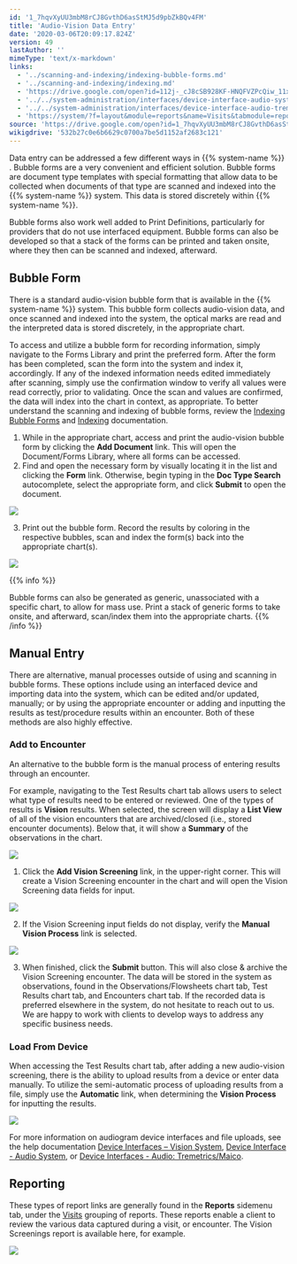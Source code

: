 ```yaml
---
id: '1_7hqvXyUU3mbM8rCJ8GvthD6asStMJ5d9pbZkBQv4FM'
title: 'Audio-Vision Data Entry'
date: '2020-03-06T20:09:17.824Z'
version: 49
lastAuthor: ''
mimeType: 'text/x-markdown'
links:
  - '../scanning-and-indexing/indexing-bubble-forms.md'
  - '../scanning-and-indexing/indexing.md'
  - 'https://drive.google.com/open?id=112j-_cJ8cSB928KF-HNQFVZPcQiw_11x8p77UtzmqMs'
  - '../../system-administration/interfaces/device-interface-audio-system.md'
  - '../../system-administration/interfaces/device-interface-audio-tremetrics-maico.md'
  - 'https://system/?f=layout&module=reports&name=Visits&tabmodule=reports&t=Visits&tabmodule=reports&tabselect=Visits'
source: 'https://drive.google.com/open?id=1_7hqvXyUU3mbM8rCJ8GvthD6asStMJ5d9pbZkBQv4FM'
wikigdrive: '532b27c0e6b6629c0700a7be5d1152af2683c121'
---
```

Data entry can be addressed a few different ways in {{% system-name %}} . Bubble forms are a very convenient and efficient solution. Bubble forms are document type templates with special formatting that allow data to be collected when documents of that type are scanned and indexed into the {{% system-name %}} system. This data is stored discretely within {{% system-name %}}.

Bubble forms also work well added to Print Definitions, particularly for providers that do not use interfaced equipment. Bubble forms can also be developed so that a stack of the forms can be printed and taken onsite, where they then can be scanned and indexed, afterward.

## Bubble Form

There is a standard audio-vision bubble form that is available in the {{% system-name %}} system. This bubble form collects audio-vision data, and once scanned and indexed into the system, the optical marks are read and the interpreted data is stored discretely, in the appropriate chart.

To access and utilize a bubble form for recording information, simply navigate to the Forms Library and print the preferred form. After the form has been completed, scan the form into the system and index it, accordingly. If any of the indexed information needs edited immediately after scanning, simply use the confirmation window to verify all values were read correctly, prior to validating. Once the scan and values are confirmed, the data will index into the chart in context, as appropriate. To better understand the scanning and indexing of bubble forms, review the [Indexing Bubble Forms](../scanning-and-indexing/indexing-bubble-forms.md) and [Indexing](../scanning-and-indexing/indexing.md) documentation.
1. While in the appropriate chart, access and print the audio-vision bubble form by clicking the <strong>Add Document</strong> link. This will open the Document/Forms Library, where all forms can be accessed.
2. Find and open the necessary form by visually locating it in the list and clicking the <strong>Form</strong> link. Otherwise, begin typing in the <strong>Doc Type Search</strong> autocomplete, select the appropriate form, and click <strong>Submit</strong> to open the document.

![](../audio-vision-data-entry.assets/70652576ac6a02f97eb80963b7f80210.png)

3. Print out the bubble form. Record the results by coloring in the respective bubbles, scan and index the form(s) back into the appropriate chart(s).




![](../audio-vision-data-entry.assets/9d56b95b04d1a05cb729878bace408a7.png)

{{% info %}}

Bubble forms can also be generated as generic, unassociated with a specific chart, to allow for mass use. Print a stack of generic forms to take onsite, and afterward, scan/index them into the appropriate charts.
{{% /info %}}

## Manual Entry

There are alternative, manual processes outside of using and scanning in bubble forms. These options include using an interfaced device and importing data into the system, which can be edited and/or updated, manually; or by using the appropriate encounter or adding and inputting the results as test/procedure results within an encounter. Both of these methods are also highly effective.

### Add to Encounter

An alternative to the bubble form is the manual process of entering results through an encounter.

For example, navigating to the Test Results chart tab allows users to select what type of results need to be entered or reviewed. One of the types of results is **Vision** results. When selected, the screen will display a **List View** of all of the vision encounters that are archived/closed (i.e., stored encounter documents). Below that, it will show a **Summary** of the observations in the chart.

![](../audio-vision-data-entry.assets/87f6f4d68ae4d8aa8000e9d17e56c042.png)

1. Click the <strong>Add Vision Screening</strong> link, in the upper-right corner. This will create a Vision Screening encounter in the chart and will open the Vision Screening data fields for input.

![](../audio-vision-data-entry.assets/25b32e9c45d52419e614c572927bdcd5.png)

2. If the Vision Screening input fields do not display, verify the <strong>Manual Vision Process</strong> link is selected.

![](../audio-vision-data-entry.assets/8d50c2002ae37ee94b04621a7f0535e6.png)

3. When finished, click the <strong>Submit</strong> button. This will also close & archive the Vision Screening encounter.
The data will be stored in the system as observations, found in the Observations/Flowsheets chart tab, Test Results chart tab, and Encounters chart tab. If the recorded data is preferred elsewhere in the system, do not hesitate to reach out to us. We are happy to work with clients to develop ways to address any specific business needs.

### Load From Device

When accessing the Test Results chart tab, after adding a new audio-vision screening, there is the ability to upload results from a device or enter data manually. To utilize the semi-automatic process of uploading results from a file, simply use the **Automatic** link, when determining the **Vision Process** for inputting the results.

![](../audio-vision-data-entry.assets/1729a184abfd46d775fdece5a9ff5a01.png)

For more information on audiogram device interfaces and file uploads, see the help documentation [Device Interfaces – Vision System](https://drive.google.com/open?id=112j-_cJ8cSB928KF-HNQFVZPcQiw_11x8p77UtzmqMs), [Device Interface - Audio System](../../system-administration/interfaces/device-interface-audio-system.md), or [Device Interfaces - Audio: Tremetrics/Maico](../../system-administration/interfaces/device-interface-audio-tremetrics-maico.md).

## Reporting

These types of report links are generally found in the **Reports** sidemenu tab, under the [Visits](https://system/?f=layout&module=reports&name=Visits&tabmodule=reports&t=Visits&tabmodule=reports&tabselect=Visits) grouping of reports. These reports enable a client to review the various data captured during a visit, or encounter. The Vision Screenings report is available here, for example.

![](../audio-vision-data-entry.assets/04f5c30a649a36abbd640bf475de447e.png)

